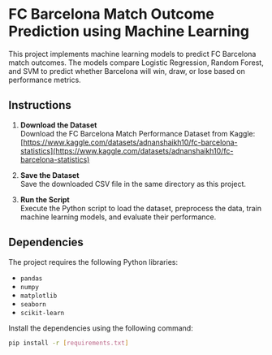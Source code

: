 # FC Barcelona Match Outcome Prediction using Machine Learning

This project implements machine learning models to predict FC Barcelona match outcomes. The models compare Logistic Regression, Random Forest, and SVM to predict whether Barcelona will win, draw, or lose based on performance metrics.

## Instructions

1. **Download the Dataset**  
   Download the FC Barcelona Match Performance Dataset from Kaggle:  
   [https://www.kaggle.com/datasets/adnanshaikh10/fc-barcelona-statistics](https://www.kaggle.com/datasets/adnanshaikh10/fc-barcelona-statistics)

2. **Save the Dataset**  
   Save the downloaded CSV file in the same directory as this project.

3. **Run the Script**  
   Execute the Python script to load the dataset, preprocess the data, train machine learning models, and evaluate their performance.


## Dependencies

The project requires the following Python libraries:
- `pandas`
- `numpy`
- `matplotlib`
- `seaborn`
- `scikit-learn`

Install the dependencies using the following command:
```bash
pip install -r [requirements.txt]
